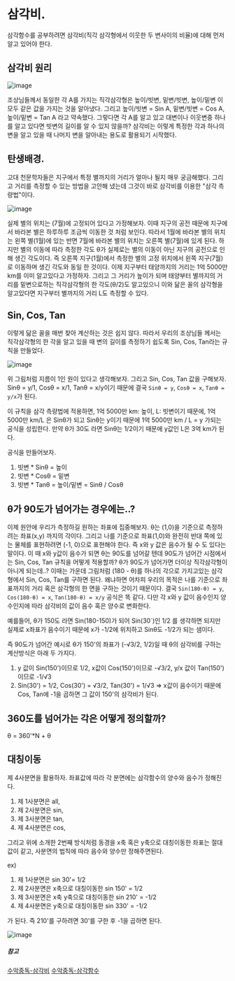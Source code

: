 # 삼각비.

삼각함수를 공부하려면 삼각비(직각 삼각형에서 이웃한 두 변사이의 비율)에 대해 먼저 알고 있어야 한다.

## 삼각비 원리
![image](https://user-images.githubusercontent.com/39623897/107456676-ef0e7a00-6b93-11eb-9169-8e48a8a1e98f.png)

조상님들께서 동일한 각 A를 가지는 직각삼각형은 높이/빗변, 밑변/빗변, 높이/밑변 이 모두 같은 값을 가지는 것을 알아냈다. 
그리고 높이/빗변 = Sin A, 밑변/빗변 = Cos A, 높이/밑변 = Tan A 라고 약속했다.
그렇다면 각 A를 알고 있고 대변이나 이웃변중 하나를 알고 있다면 빗변의 길이를 알 수 있지 않을까? 삼각비는 이렇게 특정한 각과 하나의 변을 
알고 있을 때 나머지 변을 알아내는 용도로 활용되기 시작했다.

## 탄생배경.

고대 천문학자들은 지구에서 특정 별까지의 거리가 얼마나 될지 매우 궁금해했다. 그리고 거리를 측정할 수 있는 방법을 고안해 냈는데
그것이 바로 삼각비를 이용한 "삼각 측량법"이다.

![image](https://user-images.githubusercontent.com/39623897/107463646-ea50c280-6ba1-11eb-9e77-2f56ff7be6e7.png)

실제 별의 위치는 (7월)에 고정되어 있다고 가정해보자. 이때 지구의 공전 때문에 지구에서 바라본 별은 하루하루 조금씩 이동한 것 처럼 보인다. 
따라서 1월에 바라본 별의 위치는 왼쪽 별(1월)에 있는 반면 7월에 바라본 별의 위치는 오른쪽 별(7월)에 있게 된다.
하지만 별의 이동에 따라 측정한 각도 θ가 실제로는 별의 이동이 아닌 지구의 공전으로 인해 생긴 각도이다. 
즉 오른쪽 지구(1월)에서 측정한 별의 고정 위치에서 왼쪽 지구(7월)로 이동하며 생긴 각도와 동일 한 것이다.
이제 지구부터 태양까지의 거리는 1억 5000만 km를 이미 알고있다고 가정하자. 그리고 그 거리가 높이가 되며 태양부터 별까지의 거리를
밑변으로하는 직각삼각형의 한 각도(θ/2)도 알고있으니 이와 닮은 꼴의 삼각형을 알고있다면 지구부터 별까지의 거리 L도 측정할 수 있다.

## Sin, Cos, Tan

이렇게 닮은 꼴을 매번 찾아 계산하는 것은 쉽지 않다. 따라서 우리의 조상님들 께서는 직각삼각형의 한 각을 알고 있을
때 변의 길이를 측정하기 쉽도록 Sin, Cos, Tan라는 규칙을 만들었다.

![image](https://user-images.githubusercontent.com/39623897/107465162-1d488580-6ba5-11eb-95a8-90102e32b24b.png)

위 그림처럼 지름이 1인 원이 있다고 생각해보자. 그리고 Sin, Cos, Tan 값을 구해보자.
Sinθ = y/1, Cosθ = x/1, Tanθ = x/y이기 때문에 결국 `Sinθ = y`, `Cosθ = x`, `Tanθ = y/x`가 된다.

이 규칙을 삼각 측량법에 적용하면, 1억 5000만 km: 높이, L: 빗변이기 때문에,
1억 5000만 km/L 은 Sinθ가 되고 Sinθ는 y이기 때문에 1억 5000만 km / L = y 가되는 공식을 성립한다. 
만약 θ가 30도 라면 Sinθ는 1/2이기 때문에 y값인 L은 3억 km가 된다.

공식을 만들어보자.

1. 빗변 * Sinθ = 높이
2. 빗변 * Cosθ = 밑변
3. 빗변 * Tanθ = 높이/밑변 = Sinθ / Cosθ

## θ가 90도가 넘어가는 경우에는..?

이제 원안에 우리가 측정하길 원하는 좌표에 집중해보자. θ는 (1,0)을 기준으로 측정하려는 좌표(x,y) 까지의 각이다.
그리고 나를 기준으로 좌표(1,0)와 완전히 반대 쪽에 있는 물체를 표현하려면 (-1, 0)으로 표현해야 한다. 
즉 x와 y 값은 음수가 될 수 도 있다는 말이다. 이 때 x와 y값이 음수가 되면 θ는 90도를 넘어갈 텐데 90도가 넘어간 시점에서는 
Sin, Cos, Tan 규칙을 어떻게 적용할까? θ가 90도가 넘어가면 더이상 직각삼각형이 아니게 되는데..?
이때는 가운데 그림처럼 (180 - θ)를 하나의 각으로 가지고있는 삼각형에서 Sin, Cos, Tan를 구하면 된다. 왜냐하면 어차피 우리의 목적은
나를 기준으로 좌표까지의 거리 혹은 삼각형의 한 면을 구하는 것이기 때문이다. 결국 `Sin(180-θ) = y`, `Cos(180-θ) = x`, `Tan(180-θ) = x/y`
공식은 똑 같다. 다만 각 x와 y 값이 음수인지 양수인지에 따라 삼각비의 값이 음수 혹은 양수로 변화한다.

예를들어, θ가 150도 라면 Sin(180-150)가 되어 Sin(30`)인 1/2 를 생각하면 되지만 실제로 x좌표가 음수이기 때문에 x가 -1/2에 위치하고
Sinθ도 -1/2가 되는 샘이다.

즉 90도가 넘어간 예시로 θ가 150'의 좌표가 (-√3/2, 1/2)일 때 θ의 삼각비를 구하는 계산방식은 아래 두 가지다.

1. y 값이 Sin(150')이므로 1/2, x값이 Cos(150')이므로 -√3/2, y/x 값이 Tan(150')이므로 -1/√3
2. Sin(30') = 1/2, Cos(30') = √3/2, Tan(30') = 1/√3 => x값이 음수이기 때문에 Cos, Tan에 -1을 곱하면 그 값이 150'의 삼각비가 된다.

## 360도를 넘어가는 각은 어떻게 정의할까?

θ = 360'*N + θ


## 대칭이동
제 4사분면을 활용하자. 좌표값에 따라 각 분면에는 삼각함수의 양수와 음수가 정해진다.

1. 제 1사분면은 all,
2. 제 2사분면은 sin,
3. 제 3사분면은 tan,
4. 제 4사분면은 cos,

그리고 위에 소개한 2번째 방식처럼 동경을 x축 혹은 y축으로 대칭이동한 좌표는 절대값이 같고, 사분면의 법칙에 따라 음수와 양수만 정해주면된다.

ex) 
1. 제 1사분면은 sin 30'= 1/2
2. 제 2사분면은 x축으로 대칭이동한 sin 150' = 1/2
3. 제 3사분면은 x축 y축으로 대칭이동한 sin 210' = -1/2
4. 제 4사분면은 y축으로 대칭이동한 sin 330' = -1/2

가 된다. 즉 210'를 구하려면 30'를 구한 후 -1을 곱하면 된다.

![image](https://user-images.githubusercontent.com/39623897/107482732-71faf900-6bc3-11eb-9fbf-a52c35849dbb.png)


##### 참고
[수악중독-삼각비](https://www.youtube.com/watch?v=ZhVNKNxVsBQ)
[수악중독-삼각함수](https://www.youtube.com/watch?v=8rtkeAzvpYE&t=6s)
